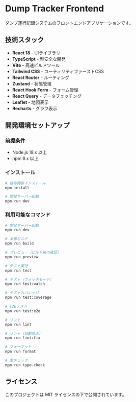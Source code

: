 # Dump Tracker Frontend

ダンプ運行記録システムのフロントエンドアプリケーションです。

## 技術スタック

- **React 18** - UIライブラリ
- **TypeScript** - 型安全な開発
- **Vite** - 高速ビルドツール
- **Tailwind CSS** - ユーティリティファーストCSS
- **React Router** - ルーティング
- **Zustand** - 状態管理
- **React Hook Form** - フォーム管理
- **React Query** - データフェッチング
- **Leaflet** - 地図表示
- **Recharts** - グラフ表示

## 開発環境セットアップ

### 前提条件

- Node.js 18.x 以上
- npm 9.x 以上

### インストール

```bash
# 依存関係インストール
npm install

# 開発サーバー起動
npm run dev
```

### 利用可能なコマンド

```bash
# 開発サーバー起動
npm run dev

# 本番ビルド
npm run build

# プレビュー（ビルド後の確認）
npm run preview

# テスト実行
npm run test

# テスト（ウォッチモード）
npm run test:watch

# テストカバレッジ
npm run test:coverage

# E2Eテスト
npm run test:e2e

# リント
npm run lint

# リント（自動修正）
npm run lint:fix

# フォーマット
npm run format

# 型チェック
npm run type-check
```

## ライセンス

このプロジェクトは MIT ライセンスの下で公開されています。
